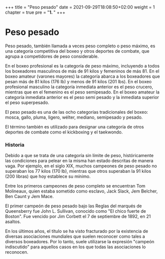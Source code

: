 +++
title = "Peso pesado"
date = 2021-09-29T18:08:50+02:00
weight = 1
chapter = true
pre = "<b>1. </b>"
+++

# Peso pesado

Peso pesado, también llamada a veces peso completo o peso máximo, es una categoría competitiva del boxeo y otros deportes de combate, que agrupa a competidores de peso considerable.

En el boxeo profesional es la categoría de peso máximo, incluyendo a todos los boxeadores masculinos de más de 91 kilos y femeninos de más 81. En el boxeo amateur (varones mayores) la categoría abarca a los boxeadores que pesan más de 81 kilos (176 lb) y menos de 91 kilos (201 lbs). En el boxeo profesional masculino la categoría inmediata anterior es el peso crucero, mientras que en el femenino es el peso semipesado. En el boxeo amateur la categoría inmediata anterior es el peso semi pesado y la inmediata superior el peso superpesado.

El peso pesado es una de las ocho categorías tradicionales del boxeo: mosca, gallo, pluma, ligero, wélter, mediano, semipesado y pesado.

El término también es utilizado para designar una categoría de otros deportes de combate como el kickboxing y el taekwondo.

### Historia

Debido a que se trata de una categoría sin límite de peso, históricamente las condiciones para pelear en la misma han estado descritas de manera vaga. Por ejemplo, en el siglo XIX, muchos campeones de peso pesado no superaban los 77 kilos (170 lb), mientras que otros superaban la 91 kilos (200 libras) que hoy establece su mínimo.

Entre los primeros campeones de peso completo se encuentran Tom Molineaux, quien estaba sometido como esclavo, Jack Slack, Jem Belcher, Ben Caunt y Jem Mace.

El primer campeón de peso pesado bajo las Reglas del marqués de Queensberry fue John L. Sullivan, conocido como "El chico fuerte de Boston". Fue vencido por Jim Corbett el 7 de septiembre de 1892, en 21 asaltos.

En los últimos años, el título se ha visto fracturado por la existencia de diversas asociaciones mundiales que suelen reconocer como tales a diversos boxeadores. Por lo tanto, suele utilizarse la expresión "campeón indiscutido" para aquellos casos en los que todas las asociaciones lo reconocen.

